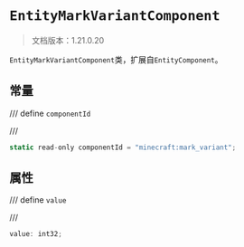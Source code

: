 # `EntityMarkVariantComponent`

> 文档版本：1.21.0.20

`EntityMarkVariantComponent`类，扩展自`EntityComponent`。

## 常量

/// define
`componentId`


///

```js
static read-only componentId = "minecraft:mark_variant";
```


## 属性

/// define
`value`


///

```js
value: int32;
```

